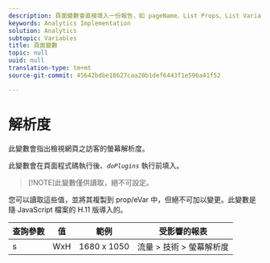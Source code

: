 ```yaml
---
description: 頁面變數會直接填入一份報告，如 pageName、List Props、List Variables 等。
keywords: Analytics Implementation
solution: Analytics
subtopic: Variables
title: 頁面變數
topic: null
uuid: null
translation-type: tm+mt
source-git-commit: 45642bdbe18627caa20b1def6443f1e596a41f52

---
```



# 解析度

此變數會指出檢視網頁之訪客的螢幕解析度。

<!-- 

resolution.xml

 -->

此變數會在頁面程式碼執行後、*`doPlugins`* 執行前填入。

> [!NOTE]此變數僅供讀取，絕不可設定。

您可以讀取這些值，並將其複製到 prop/eVar 中，但絕不可加以變更。此變數是隨 JavaScript 檔案的 H.11 版導入的。

| 查詢參數 | 值 | 範例 | 受影響的報表 |
|---|---|---|---|
| s | WxH | 1680 x 1050 | 流量 &gt; 技術 &gt; 螢幕解析度 |

